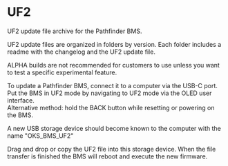 # UF2
UF2 update file archive for the Pathfinder BMS.

UF2 update files are organized in folders by version. Each folder includes a readme with the changelog and the UF2 update file.

ALPHA builds are not recommended for customers to use unless you want to test a specific experimental feature.     

To update a Pathfinder BMS, connect it to a computer via the USB-C port.     
Put the BMS in UF2 mode by navigating to UF2 mode via the OLED user interface.     
Alternative method: hold the BACK button while resetting or powering on the BMS.

A new USB storage device should become known to the computer with the name "OKS_BMS_UF2"

Drag and drop or copy the UF2 file into this storage device. When the file transfer is finished the BMS will reboot and execute the new firmware.
